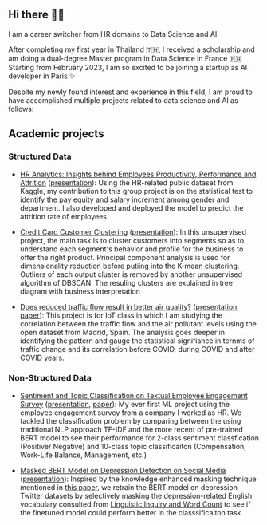 ## Hi there 👋✨

I am a career switcher from HR domains to Data Science and AI. 

After completing my first year in Thailand 🇹🇭, I received a scholarship and am doing a dual-degree Master program in Data Science in France 🇫🇷
Starting from February 2023, I am so excited to be joining a startup as AI developer in Paris ✨


Despite my newly found interest and experience in this field, I am proud to have accomplished multiple projects related to data science and AI as follows:
## Academic projects

### Structured Data

- [HR Analytics: Insights behind Employees Productivity, Performance and Attrition](https://github.com/CarlOsito16/BIA) ([presentation]([https://onedrive.live.com/?cid=5A38BE4A4C58386D&id=5A38BE4A4C58386D%219065&parId=5A38BE4A4C58386D%218984&o=OneUp](https://1drv.ms/b/s!Am04WExKvjhaxmmzmoK2ybwwD65v?e=gaoKbR))): Using the HR-related public dataset from Kaggle, my contribution to this group project is on the statistical test to identify the pay equity and salary increment among gender and department. I also developed and deployed the model to predict the attrition rate of employees.


- [Credit Card Customer Clustering](https://github.com/CarlOsito16/card-customer-segmentation) ([presentation](https://1drv.ms/p/s!Am04WExKvjhaibYLTk7qWDmqNmyXCg?e=Aupcgy)): In this unsupervised project, the main task is to cluster customers into segments so as to understand each segment's behavior and profile for the business to offer the right product. Principal component analysis is used for dimensionality reduction before putiing into the K-mean clustering. Outliers of each output cluster is removed by another unsupervised algorithm of DBSCAN. The resuling clusters are explained in tree diagram with business interpretation

- [Does reduced traffic flow result in better air quality?](https://github.com/CarlOsito16/IoTMadrid) ([presentation](https://1drv.ms/b/s!Am04WExKvjhaibZyWewjBUdJJiyymw?e=HbSISd), [paper](https://1drv.ms/b/s!Am04WExKvjhaibZzyvrpTpDqYqVCPw?e=1et3sC)): This project is for IoT class in which I am studying the correlation between the traffic flow and the air pollutant levels using the open dataset from Madrid, Spain. The analysis goes deeper in identifying the pattern and gauge the statistical signifiance in ternms of traffic change and its correlation before COVID, during COVID and after COVID years.

### Non-Structured Data
- [Sentiment and Topic Classification on Textual Employee Engagement Survey](https://github.com/CarlOsito16/CPNEE-new) ([presentation](https://1drv.ms/b/s!Am04WExKvjhavQlXZBxHtatbRD14?e=3e2fmq), [paper](https://1drv.ms/b/s!Am04WExKvjhavQip1tHeYNvA50ue?e=lJ8oFM)): My ever first ML project using the employee engagement survey from a company I worked as HR. We tackled the classification problem by comparing between the using traditional NLP approach TF-IDF and the more recent of pre-trained BERT model to see their performance for 2-class sentiment classfication (Positive/ Negative) and 10-class topic classificaiton (Compensation, Work-Life Balance, Management, etc.)

- [Masked BERT Model on Depression Detection on Social Media](https://github.com/CarlOsito16/NLP_Depression_Detection_Project) ([presentation](https://1drv.ms/b/s!Am04WExKvjhaxmg38FmrME_lMQAI?e=fYXOwJ)): Inspired by the knowledge enhanced masking technique mentioned in [this paper](https://aclanthology.org/2021.naacl-main.376/), we retrain the BERT model on depression Twitter datasets by selectively masking the depression-related English vocabulary consulted from [Linguistic Inquiry and Word Count](https://www.liwc.app) to see if the finetuned model could perform better in the classsificaiton task


